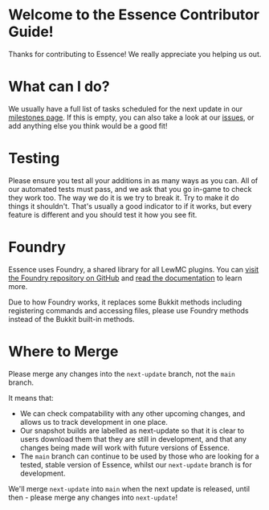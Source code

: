 # Welcome to the Essence Contributor Guide!
Thanks for contributing to Essence! We really appreciate you helping us out.

# What can I do?
We usually have a full list of tasks scheduled for the next update in our [milestones page](https://github.com/LewMC/Essence/milestones).
If this is empty, you can also take a look at our [issues](https://github.com/LewMC/Essence/issues), or add anything else you think would be a good fit!

# Testing
Please ensure you test all your additions in as many ways as you can.
All of our automated tests must pass, and we ask that you go in-game to check they work too.
The way we do it is we try to break it.
Try to make it do things it shouldn't.
That's usually a good indicator to if it works, but every feature is different and you should test it how you see fit.

# Foundry
Essence uses Foundry, a shared library for all LewMC plugins.
You can [visit the Foundry repository on GitHub](https://github.com/lewmc/foundry) 
and [read the documentation](https://wiki.lewmc.net/foundry.html) to learn more.

Due to how Foundry works, it replaces some Bukkit methods including registering commands and accessing files, please use
Foundry methods instead of the Bukkit built-in methods.

# Where to Merge
Please merge any changes into the `next-update` branch, not the `main` branch.

It means that:
- We can check compatability with any other upcoming changes, and allows us to track development in one place.
- Our snapshot builds are labelled as next-update so that it is clear to users download them that they are still in development, and that any changes being made will work with future versions of Essence.
- The `main` branch can continue to be used by those who are looking for a tested, stable version of Essence, whilst our `next-update` branch is for development.

We'll merge `next-update` into `main` when the next update is released, until then - please merge any changes into `next-update`!
